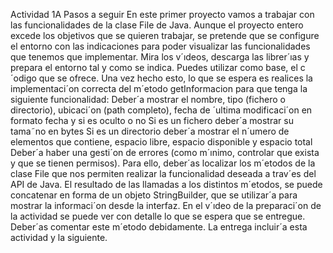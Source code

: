 Actividad 1A
Pasos a seguir
En este primer proyecto vamos a trabajar con las funcionalidades de la clase File de
Java. Aunque el proyecto entero excede los objetivos que se quieren trabajar, se pretende
que se configure el entorno con las indicaciones para poder visualizar las funcionalidades
que tenemos que implementar.
Mira los v´ıdeos, descarga las librer´ıas y prepara el entorno tal y como se indica. Puedes
utilizar como base, el c´odigo que se ofrece. Una vez hecho esto, lo que se espera es realices
la implementaci´on correcta del m´etodo getInformacion para que tenga la siguiente
funcionalidad:
Deber´a mostrar el nombre, tipo (fichero o directorio), ubicaci´on (path completo),
fecha de ´ultima modificaci´on en formato fecha y si es oculto o no
Si es un fichero deber´a mostrar su tama˜no en bytes
Si es un directorio deber´a mostrar el n´umero de elementos que contiene, espacio libre,
espacio disponible y espacio total
Deber´a haber una gesti´on de errores (como m´ınimo, controlar que exista y que se
tienen permisos).
Para ello, deber´as localizar los m´etodos de la clase File que nos permiten realizar la
funcionalidad deseada a trav´es del API de Java. El resultado de las llamadas a los distintos
m´etodos, se puede concatenar en forma de un objeto StringBuilder, que se utilizar´a para
mostrar la informaci´on desde la interfaz. En el v´ıdeo de la preparaci´on de la actividad se
puede ver con detalle lo que se espera que se entregue. Deber´as comentar este m´etodo
debidamente. La entrega incluir´a esta actividad y la siguiente.
